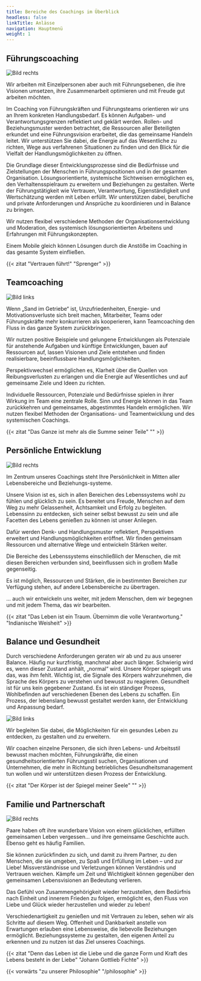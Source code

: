 ```yaml
---
title: Bereiche des Coachings im Überblick
headless: false
linkTitle: Anlässe
navigation: Hauptmenü
weight: 1
---
```


## Führungscoaching

![Bild rechts](https://dummyimage.com/600x400/DEE/000)

Wir arbeiten mit Einzelpersonen aber auch mit Führungsebenen, die ihre Visionen umsetzen, ihre Zusammenarbeit optimieren und mit Freude gut arbeiten möchten.

Im Coaching von Führungskräften und Führungsteams orientieren wir uns an Ihrem konkreten Handlungsbedarf. Es können Aufgaben- und Verantwortungsgrenzen reflektiert und geklärt werden. Rollen- und Beziehungsmuster werden betrachtet, die Ressourcen aller Beteiligten erkundet und eine Führungsvision erarbeitet, die das gemeinsame Handeln leitet. Wir unterstützen Sie dabei, die Energie auf das Wesentliche zu richten, Wege aus verfahrenen Situationen zu finden und den Blick für die Vielfalt der Handlungsmöglichkeiten zu öffnen.

Die Grundlage dieser Entwicklungsprozesse sind die Bedürfnisse und Zielstellungen der Menschen in Führungspositionen und in der gesamten Organisation. Lösungsorientierte, systemische Sichtweisen ermöglichen es, den Verhaltensspielraum zu erweitern und Beziehungen zu gestalten. Werte der Führungstätigkeit wie Vertrauen, Verantwortung, Eigenständigkeit und Wertschätzung werden mit Leben erfüllt. Wir unterstützen dabei, berufliche und private Anforderungen und Ansprüche zu koordinieren und in Balance zu bringen.

Wir nutzen flexibel verschiedene Methoden der Organisationsentwicklung und Moderation, des systemisch lösungsorientierten Arbeitens und Erfahrungen mit Führungskonzepten.

Einem Mobile gleich können Lösungen durch die Anstöße im Coaching in das gesamte System einfließen.

{{< zitat "Vertrauen führt!" "Sprenger" >}}

## Teamcoaching

![Bild links](https://dummyimage.com/600x400/DEE/000)

Wenn „Sand im Getriebe“ ist, Unzufriedenheiten, Energie- und Motivationsverluste sich breit machen, Mitarbeiter, Teams oder Führungskräfte mehr konkurrieren als kooperieren, kann Teamcoaching den Fluss in das ganze System zurückbringen.

Wir nutzen positive Beispiele und gelungene Entwicklungen als Potenziale für anstehende Aufgaben und künftige Entwicklungen, bauen auf Ressourcen auf, lassen Visionen und Ziele entstehen und finden realisierbare, beeinflussbare Handlungsmöglichkeiten.

Perspektivwechsel ermöglichen es, Klarheit über die Quellen von Reibungsverlusten zu erlangen und die Energie auf Wesentliches und auf gemeinsame Ziele und Ideen zu richten.

Individuelle Ressourcen, Potenziale und Bedürfnisse spielen in ihrer Wirkung im Team eine zentrale Rolle. Sinn und Energie können in das Team zurückkehren und gemeinsames, abgestimmtes Handeln ermöglichen.
Wir nutzen flexibel Methoden der Organisations- und Teamentwicklung und des systemischen Coachings.

{{< zitat "Das Ganze ist mehr als die Summe seiner Teile" "" >}}

## Persönliche Entwicklung

![Bild rechts](https://dummyimage.com/600x650/DEE/000)

Im Zentrum unseres Coachings steht Ihre Persönlichkeit in Mitten aller Lebensbereiche und Beziehungs-systeme.

Unsere Vision ist es, sich in allen Bereichen des Lebenssystems wohl zu fühlen und glücklich zu sein. Es bereitet uns Freude, Menschen auf dem Weg zu mehr Gelassenheit, Achtsamkeit und Erfolg zu begleiten. Lebenssinn zu entdecken, sich seiner selbst bewusst zu sein und alle Facetten des Lebens genießen zu können ist unser Anliegen.

Dafür werden Denk- und Handlungsmuster reflektiert, Perspektiven erweitert und Handlungsmöglichkeiten eröffnet. Wir finden gemeinsam Ressourcen und alternative Wege und entwickeln Stärken weiter.

Die Bereiche des Lebenssystems einschließlich der Menschen, die mit diesen Bereichen verbunden sind, beeinflussen sich in großem Maße gegenseitig.

Es ist möglich, Ressourcen und Stärken, die in bestimmten Bereichen zur Verfügung stehen, auf andere Lebensbereiche zu übertragen.

... auch wir entwickeln uns weiter, mit jedem Menschen, dem wir begegnen und mit jedem Thema, das wir bearbeiten.

{{< zitat "Das Leben ist ein Traum. Übernimm die volle Verantwortung." "Indianische Weisheit" >}}

## Balance und Gesundheit

Durch verschiedene Anforderungen geraten wir ab und zu aus unserer Balance. Häufig nur kurzfristig, manchmal aber auch länger. Schwierig wird es, wenn dieser Zustand anhält, „normal“ wird. Unsere Körper spiegelt uns das, was ihm fehlt. Wichtig ist, die Signale des Körpers wahrzunehmen, die Sprache des Körpers zu verstehen und bewusst zu reagieren. Gesundheit ist für uns kein gegebener Zustand. Es ist ein ständiger Prozess, Wohlbefinden auf verschiedenen Ebenen des Lebens zu schaffen. Ein Prozess, der lebenslang bewusst gestaltet werden kann, der Entwicklung und Anpassung bedarf.

![Bild links](https://dummyimage.com/600x260/DEE/000)

Wir begleiten Sie dabei, die Möglichkeiten für ein gesundes Leben zu entdecken, zu gestalten und zu erweitern.

Wir coachen einzelne Personen, die sich ihren Lebens- und Arbeitsstil bewusst machen möchten, Führungskräfte, die einen gesundheitsorientierten Führungsstil suchen, Organisationen und Unternehmen, die mehr in Richtung betriebliches Gesundheitsmanagement tun wollen und wir unterstützen diesen Prozess der Entwicklung.

{{< zitat "Der Körper ist der Spiegel meiner Seele" "" >}}

## Familie und Partnerschaft

![Bild rechts](https://dummyimage.com/600x400/DEE/000)

Paare haben oft ihre wunderbare Vision von einem glücklichen, erfüllten gemeinsamen Leben vergessen... und ihre gemeinsame Geschichte auch. Ebenso geht es häufig Familien.

Sie können zurückfinden zu sich, und damit zu ihrem Partner, zu den Menschen, die sie umgeben, zu Spaß und Erfüllung im Leben – und zur Liebe! Missverständnisse und Verletzungen können Verständnis und Vertrauen weichen. Kämpfe um Zeit und Wichtigkeit können gegenüber den gemeinsamen Lebensvisionen an Bedeutung verlieren.

Das Gefühl von Zusammengehörigkeit wieder herzustellen, dem Bedürfnis nach Einheit und innerem Frieden zu folgen, ermöglicht es, den Fluss von Liebe und Glück wieder herzustellen und wieder zu leben!

Verschiedenartigkeit zu genießen und mit Vertrauen zu leben, sehen wir als Schritte auf diesem Weg. Offenheit und Dankbarkeit anstelle von Erwartungen erlauben eine Lebensweise, die liebevolle Beziehungen ermöglicht. Beziehungssysteme zu gestalten, den eigenen Anteil zu erkennen und zu nutzen ist das Ziel unseres Coachings.

{{< zitat "Denn das Leben ist die Liebe und die ganze Form und Kraft des Lebens besteht in der Liebe" "Johann Gottlieb Fichte" >}}

{{< vorwärts "zu unserer Philosophie" "/philosophie" >}}
